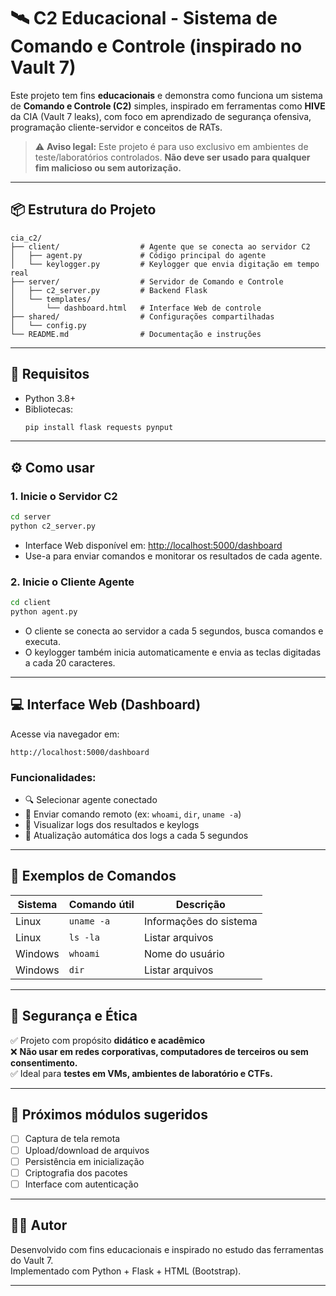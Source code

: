 # 🛰️ C2 Educacional - Sistema de Comando e Controle (inspirado no Vault 7)

Este projeto tem fins **educacionais** e demonstra como funciona um sistema de **Comando e Controle (C2)** simples, inspirado em ferramentas como **HIVE** da CIA (Vault 7 leaks), com foco em aprendizado de segurança ofensiva, programação cliente-servidor e conceitos de RATs.

> ⚠️ **Aviso legal:** Este projeto é para uso exclusivo em ambientes de teste/laboratórios controlados. **Não deve ser usado para qualquer fim malicioso ou sem autorização.**

---

## 📦 Estrutura do Projeto

```
cia_c2/
├── client/                  # Agente que se conecta ao servidor C2
│   ├── agent.py             # Código principal do agente
│   └── keylogger.py         # Keylogger que envia digitação em tempo real
├── server/                  # Servidor de Comando e Controle
│   ├── c2_server.py         # Backend Flask
│   └── templates/
│       └── dashboard.html   # Interface Web de controle
├── shared/                  # Configurações compartilhadas
│   └── config.py
└── README.md                # Documentação e instruções
```

---

## 🚀 Requisitos

- Python 3.8+
- Bibliotecas:
  ```bash
  pip install flask requests pynput
  ```

---

## ⚙️ Como usar

### 1. Inicie o Servidor C2

```bash
cd server
python c2_server.py
```

- Interface Web disponível em: [http://localhost:5000/dashboard](http://localhost:5000/dashboard)
- Use-a para enviar comandos e monitorar os resultados de cada agente.

### 2. Inicie o Cliente Agente

```bash
cd client
python agent.py
```

- O cliente se conecta ao servidor a cada 5 segundos, busca comandos e executa.
- O keylogger também inicia automaticamente e envia as teclas digitadas a cada 20 caracteres.

---

## 💻 Interface Web (Dashboard)

Acesse via navegador em:

```
http://localhost:5000/dashboard
```

### Funcionalidades:

- 🔍 Selecionar agente conectado
- 🧾 Enviar comando remoto (ex: `whoami`, `dir`, `uname -a`)
- 📄 Visualizar logs dos resultados e keylogs
- 🔄 Atualização automática dos logs a cada 5 segundos

---

## 🧪 Exemplos de Comandos

| Sistema | Comando útil         | Descrição                     |
|---------|----------------------|-------------------------------|
| Linux   | `uname -a`           | Informações do sistema        |
| Linux   | `ls -la`             | Listar arquivos               |
| Windows | `whoami`             | Nome do usuário               |
| Windows | `dir`                | Listar arquivos               |

---

## 🔐 Segurança e Ética

✅ Projeto com propósito **didático e acadêmico**  
❌ **Não usar em redes corporativas, computadores de terceiros ou sem consentimento.**  
✅ Ideal para **testes em VMs, ambientes de laboratório e CTFs.**

---

## 📌 Próximos módulos sugeridos

- [ ] Captura de tela remota
- [ ] Upload/download de arquivos
- [ ] Persistência em inicialização
- [ ] Criptografia dos pacotes
- [ ] Interface com autenticação

---

## 👨‍💻 Autor

Desenvolvido com fins educacionais e inspirado no estudo das ferramentas do Vault 7.  
Implementado com Python + Flask + HTML (Bootstrap).

---
